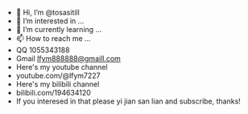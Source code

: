 - 👋 Hi, I’m @tosasitill
- 👀 I’m interested in ...
- 🌱 I’m currently learning ...
- 📫 How to reach me ...
- QQ 1055343188
- Gmail lfym888888@gmaill.com
- Here's my youtube channel
- youtube.com/@lfym7227
- Here's my bilibili channel
- bilibili.com/194634120
- If you interesed in that please yi jian san lian and subscribe, thanks!

<!---
tosasitill/tosasitill is a ✨ special ✨ repository because its `README.md` (this file) appears on your GitHub profile.
You can click the Preview link to take a look at your changes.
--->
